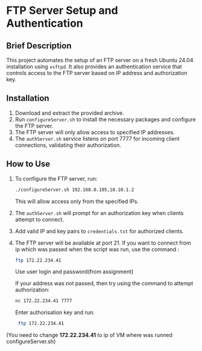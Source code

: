 # FTP Server Setup and Authentication

## Brief Description
This project automates the setup of an FTP server on a fresh Ubuntu 24.04 installation using `vsftpd`. It also provides an authentication service that 
controls access to the FTP server based on IP address and authorization key.

## Installation
1. Download and extract the provided archive.
2. Run `configureServer.sh` to install the necessary packages and configure the FTP server.
3. The FTP server will only allow access to specified IP addresses.
4. The `authServer.sh` service listens on port 7777 for incoming client connections, validating their authorization.

## How to Use
1. To configure the FTP server, run:
    ```bash
    ./configureServer.sh 192.168.0.105,10.10.1.2
    ```
    This will allow access only from the specified IPs.
2. The `authServer.sh` will prompt for an authorization key when clients attempt to connect.
3. Add valid IP and key pairs to `credentials.txt` for authorized clients.
4. The FTP server will be available at port 21. If you want to connect from ip which was passed when the script was run, use the command :
    ```bash
    ftp 172.22.234.41
    ```
    Use user login and password(from assignment)

    If your address was not passed, then try using the command to attempt authorization:
    ```bash
    nc 172.22.234.41 7777
    ```
    Enter authorisation key and run:
   ```bash
    ftp 172.22.234.41
    ``` 
(You need to change **172.22.234.41** to ip of VM where was runned configureServer.sh)
